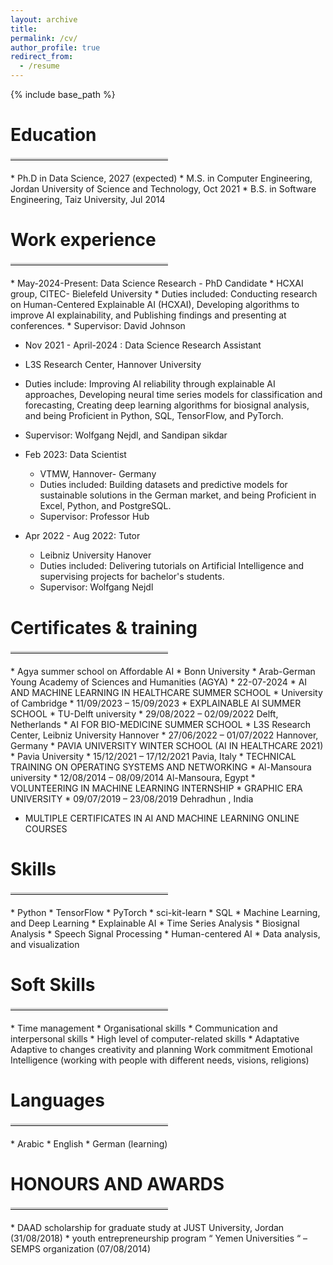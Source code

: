 ```yaml
---
layout: archive
title: 
permalink: /cv/
author_profile: true
redirect_from:
  - /resume
---
```


{% include base_path %}

Education
======
<hr style="border-top: 3px solid lightgray; margin: 20px 0; width: 50%; text-align: left;">
* Ph.D in Data Science, 2027 (expected)
* M.S. in Computer Engineering, Jordan University of Science and Technology, Oct 2021
* B.S. in Software Engineering, Taiz University, Jul 2014

Work experience
======
<hr style="border-top: 3px solid lightgray; margin: 20px 0; width: 50%; text-align: left;">
* May-2024-Present: Data Science Research - PhD Candidate
  * HCXAI group, CITEC- Bielefeld University
  * Duties included: Conducting research on Human-Centered Explainable AI (HCXAI), Developing algorithms to improve AI explainability, and Publishing findings and presenting at conferences.
  * Supervisor: David Johnson

* Nov 2021 - April-2024 : Data Science Research Assistant
*  L3S Research Center, Hannover University
* Duties include: Improving AI reliability through explainable AI approaches, Developing neural time series models for classification and forecasting, Creating deep learning algorithms for biosignal analysis, and being Proficient in Python, SQL, TensorFlow, and PyTorch. 
* Supervisor: Wolfgang Nejdl, and Sandipan sikdar

* Feb 2023: Data Scientist
  * VTMW, Hannover- Germany
  * Duties included: Building datasets and predictive models for sustainable solutions in the German market, and being Proficient in Excel, Python, and PostgreSQL.
  * Supervisor: Professor Hub

* Apr 2022 - Aug 2022: Tutor
  * Leibniz University Hanover
  * Duties included: Delivering tutorials on Artificial Intelligence and supervising projects for bachelor's students.
  * Supervisor: Wolfgang Nejdl
 
Certificates & training
======
<hr style="border-top: 3px solid lightgray; margin: 20px 0; width: 50%; text-align: left;">
* Agya summer school on Affordable AI
  * Bonn University
  * Arab-German Young Academy of Sciences and Humanities (AGYA)
  * 22-07-2024
* AI AND MACHINE LEARNING IN HEALTHCARE SUMMER SCHOOL
  * University of Cambridge
  * 11/09/2023 – 15/09/2023
* EXPLAINABLE AI SUMMER SCHOOL
  * TU-Delft university
  * 29/08/2022 – 02/09/2022 Delft, Netherlands
* AI FOR BIO-MEDICINE SUMMER SCHOOL
  * L3S Research Center, Leibniz University Hannover
  * 27/06/2022 – 01/07/2022 Hannover, Germany
* PAVIA UNIVERSITY WINTER SCHOOL (AI IN HEALTHCARE 2021)
  * Pavia University
  * 15/12/2021 – 17/12/2021 Pavia, Italy
* TECHNICAL TRAINING ON OPERATING SYSTEMS AND NETWORKING
  * Al-Mansoura university
  * 12/08/2014 – 08/09/2014 Al-Mansoura, Egypt
* VOLUNTEERING IN MACHINE LEARNING INTERNSHIP
  * GRAPHIC ERA UNIVERSITY
  * 09/07/2019 – 23/08/2019 Dehradhun , India
  
* MULTIPLE CERTIFICATES IN AI AND MACHINE LEARNING ONLINE COURSES


Skills
======
<hr style="border-top: 3px solid lightgray; margin: 20px 0; width: 50%; text-align: left;">
* Python
  * TensorFlow
  * PyTorch
  * sci-kit-learn
* SQL
* Machine Learning, and Deep Learning
  * Explainable AI
  * Time Series Analysis
  * Biosignal Analysis
  * Speech Signal Processing
  * Human-centered AI
  * Data analysis, and visualization


Soft Skills
======
<hr style="border-top: 3px solid lightgray; margin: 20px 0; width: 50%; text-align: left;">
* Time management
* Organisational skills
* Communication and interpersonal skills 
* High level of computer-related skills
* Adaptative Adaptive to changes creativity and planning Work commitment Emotional Intelligence (working with people with different needs, visions, religions)

Languages
======
<hr style="border-top: 3px solid lightgray; margin: 20px 0; width: 50%; text-align: left;">
* Arabic
* English
* German (learning)

HONOURS AND AWARDS
======
<hr style="border-top: 3px solid lightgray; margin: 20px 0; width: 50%; text-align: left;">
* DAAD scholarship for graduate study at JUST University, Jordan (31/08/2018)
* youth entrepreneurship program “ Yemen Universities “ – SEMPS organization (07/08/2014)
